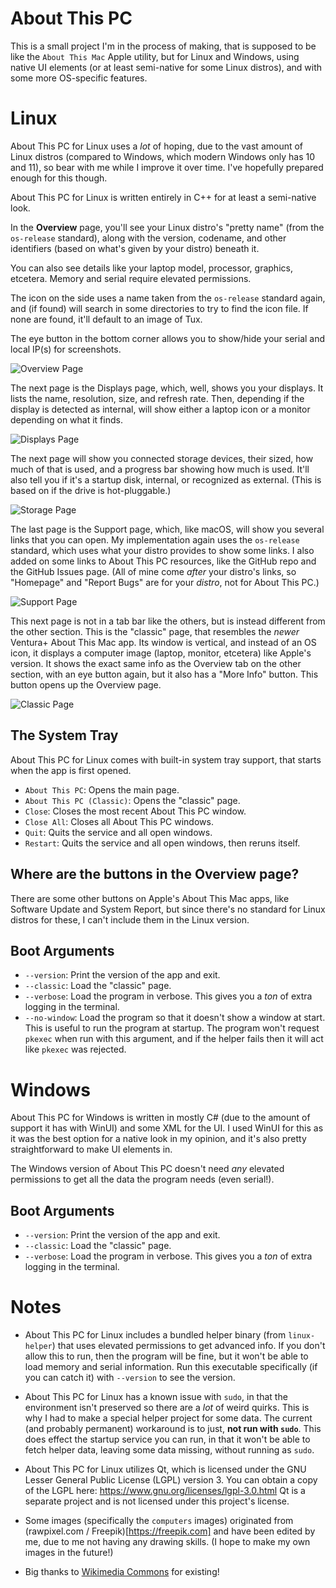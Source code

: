 # About This PC

This is a small project I'm in the process of making, that is supposed to be like the `About This Mac` Apple utility, but for Linux and Windows, using native UI elements (or at least semi-native for some Linux distros), and with some more OS-specific features.

# Linux

About This PC for Linux uses a *lot* of hoping, due to the vast amount of Linux distros (compared to Windows, which modern Windows only has 10 and 11), so bear with me while I improve it over time. I've hopefully prepared enough for this though.

About This PC for Linux is written entirely in C++ for at least a semi-native look.

In the **Overview** page, you'll see your Linux distro's "pretty name" (from the `os-release` standard), along with the version, codename, and other identifiers (based on what's given by your distro) beneath it.

You can also see details like your laptop model, processor, graphics, etcetera. Memory and serial require elevated permissions.

The icon on the side uses a name taken from the `os-release` standard again, and (if found) will search in some directories to try to find the icon file. If none are found, it'll default to an image of Tux.

The eye button in the bottom corner allows you to show/hide your serial and local IP(s) for screenshots.

![Overview Page](https://raw.githubusercontent.com/Calebh101/About-This-PC/master/assets/screenshots/linux-page1.png)

The next page is the Displays page, which, well, shows you your displays. It lists the name, resolution, size, and refresh rate. Then, depending if the display is detected as internal, will show either a laptop icon or a monitor depending on what it finds.

![Displays Page](https://raw.githubusercontent.com/Calebh101/About-This-PC/master/assets/screenshots/linux-page2.png)

The next page will show you connected storage devices, their sized, how much of that is used, and a progress bar showing how much is used. It'll also tell you if it's a startup disk, internal, or recognized as external. (This is based on if the drive is hot-pluggable.)

![Storage Page](https://raw.githubusercontent.com/Calebh101/About-This-PC/master/assets/screenshots/linux-page3.png)

The last page is the Support page, which, like macOS, will show you several links that you can open. My implementation again uses the `os-release` standard, which uses what your distro provides to show some links. I also added on some links to About This PC resources, like the GitHub repo and the GitHub Issues page. (All of mine come *after* your distro's links, so "Homepage" and "Report Bugs" are for your *distro*, not for About This PC.)

![Support Page](https://raw.githubusercontent.com/Calebh101/About-This-PC/master/assets/screenshots/linux-page4.png)

This next page is not in a tab bar like the others, but is instead different from the other section. This is the "classic" page, that resembles the *newer* Ventura+ About This Mac app. Its window is vertical, and instead of an OS icon, it displays a computer image (laptop, monitor, etcetera) like Apple's version. It shows the exact same info as the Overview tab on the other section, with an eye button again, but it also has a "More Info" button. This button opens up the Overview page.

![Classic Page](https://raw.githubusercontent.com/Calebh101/About-This-PC/master/assets/screenshots/linux-classic.png)

## The System Tray

About This PC for Linux comes with built-in system tray support, that starts when the app is first opened.

- `About This PC`: Opens the main page.
- `About This PC (Classic)`: Opens the "classic" page.
- `Close`: Closes the most recent About This PC window.
- `Close All`: Closes all About This PC windows.
- `Quit`: Quits the service and all open windows.
- `Restart`: Quits the service and all open windows, then reruns itself.

## Where are the buttons in the Overview page?

There are some other buttons on Apple's About This Mac apps, like Software Update and System Report, but since there's no standard for Linux distros for these, I can't include them in the Linux version.

## Boot Arguments

- `--version`: Print the version of the app and exit.
- `--classic`: Load the "classic" page.
- `--verbose`: Load the program in verbose. This gives you a *ton* of extra logging in the terminal.
- `--no-window`: Load the program so that it doesn't show a window at start. This is useful to run the program at startup. The program won't request `pkexec` when run with this argument, and if the helper fails then it will act like `pkexec` was rejected.

# Windows

About This PC for Windows is written in mostly C# (due to the amount of support it has with WinUI) and some XML for the UI. I used WinUI for this as it was the best option for a native look in my opinion, and it's also pretty straightforward to make UI elements in.

The Windows version of About This PC doesn't need *any* elevated permissions to get all the data the program needs (even serial!).

## Boot Arguments

- `--version`: Print the version of the app and exit.
- `--classic`: Load the "classic" page.
- `--verbose`: Load the program in verbose. This gives you a *ton* of extra logging in the terminal.

# Notes

- About This PC for Linux includes a bundled helper binary (from `linux-helper`) that uses elevated permissions to get advanced info. If you don't allow this to run, then the program will be fine, but it won't be able to load memory and serial information. Run this executable specifically (if you can catch it) with `--version` to see the version.

- About This PC for Linux has a known issue with `sudo`, in that the environment isn't preserved so there are a *lot* of weird quirks. This is why I had to make a special helper project for some data. The current (and probably permanent) workaround is to just, **not run with `sudo`**. This does effect the startup service you can run, in that it won't be able to fetch helper data, leaving some data missing, without running as `sudo`.

- About This PC for Linux utilizes Qt, which is licensed under the GNU Lesser General Public License (LGPL) version 3.
You can obtain a copy of the LGPL here: https://www.gnu.org/licenses/lgpl-3.0.html
Qt is a separate project and is not licensed under this project's license.

- Some images (specifically the `computers` images) originated from (rawpixel.com / Freepik)[https://freepik.com] and have been edited by me, due to me not having any drawing skills. (I hope to make my own images in the future!)

- Big thanks to [Wikimedia Commons](https://commons.wikimedia.org/) for existing!
